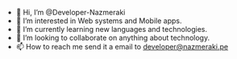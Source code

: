 - 👋 Hi, I’m @Developer-Nazmeraki
- 👀 I’m interested in Web systems and Mobile apps.
- 🌱 I’m currently learning new languages and technologies.
- 💞️ I’m looking to collaborate on anything about technology.
- 📫 How to reach me send it a email to developer@nazmeraki.pe

<!---
Developer-Nazmeraki/Developer-Nazmeraki is a ✨ special ✨ repository because its `README.md` (this file) appears on your GitHub profile.
You can click the Preview link to take a look at your changes.
--->
